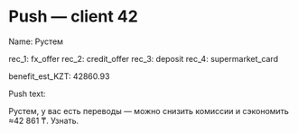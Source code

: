 # Push — client 42

Name: Рустем

rec_1: fx_offer
rec_2: credit_offer
rec_3: deposit
rec_4: supermarket_card

benefit_est_KZT: 42860.93

Push text:

Рустем, у вас есть переводы — можно снизить комиссии и сэкономить ≈42 861 ₸. Узнать.
